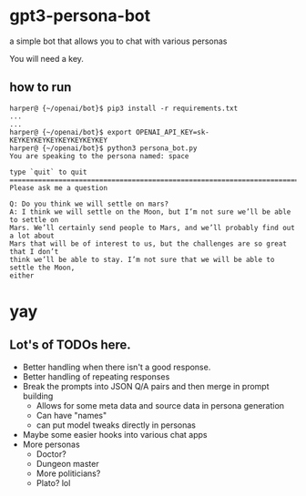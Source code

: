 # gpt3-persona-bot
a simple bot that allows you to chat with various personas

You will need a key. 

## how to run

    harper@ {~/openai/bot}$ pip3 install -r requirements.txt
    ...
    ...
    harper@ {~/openai/bot}$ export OPENAI_API_KEY=sk-KEYKEYKEYKEYKEYKEYKEYKEY
    harper@ {~/openai/bot}$ python3 persona_bot.py
    You are speaking to the persona named: space

    type `quit` to quit
    ========================================================================
    Please ask me a question

    Q: Do you think we will settle on mars?
    A: I think we will settle on the Moon, but I’m not sure we’ll be able to settle on
    Mars. We’ll certainly send people to Mars, and we’ll probably find out a lot about
    Mars that will be of interest to us, but the challenges are so great that I don’t 
    think we’ll be able to stay. I’m not sure that we will be able to settle the Moon, 
    either


# yay

## Lot's of TODOs here. 

* Better handling when there isn't a good response.
* Better handling of repeating responses
* Break the prompts into JSON Q/A pairs and then merge in prompt building
  * Allows for some meta data and source data in persona generation
  * Can have "names" 
  * can put model tweaks directly in personas
* Maybe some easier hooks into various chat apps
* More personas
  * Doctor?
  * Dungeon master
  * More politicians?
  * Plato? lol
  
